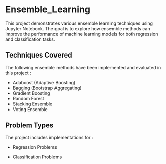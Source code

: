 # Ensemble_Learning

This project demonstrates various ensemble learning techniques using Jupyter Notebook. The goal is to explore how ensemble methods can improve the performance of machine learning models for both regression and classification tasks.

## Techniques Covered

The following ensemble methods have been implemented and evaluated in this project :
- Adaboost (Adaptive Boosting)
- Bagging (Bootstrap Aggregating)
- Gradient Boosting
- Random Forest
- Stacking Ensemble
- Voting Ensemble

## Problem Types

The project includes implementations for :

- Regression Problems

- Classification Problems



